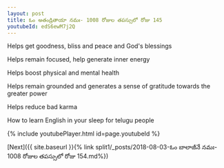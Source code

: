 ```yaml
---
layout: post
title: ఓం అతండ్రితాయా నమః- 1008 రోజుల తపస్సులో రోజు 145
youtubeId: edS6ewM7j2Q
---
```

 
 
Helps get goodness, bliss and peace and God's blessings
 
Helps remain focused, help generate inner energy 
 
Helps boost physical and mental health 
 
Helps remain grounded and generates a sense of gratitude towards the greater power 
 
Helps reduce bad karma
 
How to learn English in your sleep for telugu people
 
 
 
 


{% include youtubePlayer.html id=page.youtubeId %}
 
[Next]({{ site.baseurl }}{% link split1/_posts/2018-08-03-ఓం బాలాజీనే నమః- 1008 రోజుల తపస్సులో రోజు 154.md%})
 
